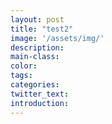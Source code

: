 ```yaml
---
layout: post
title: "test2"
image: '/assets/img/'
description:
main-class:
color: 
tags:
categories:
twitter_text:
introduction:
---
```

